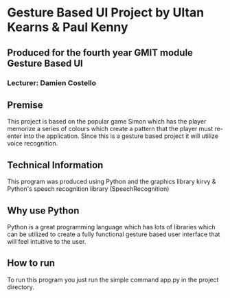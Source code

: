 # Gesture Based UI Project by Ultan Kearns & Paul Kenny
## Produced for the fourth year GMIT module Gesture Based UI
### Lecturer: Damien Costello

## Premise
This project is based on the popular game Simon which has the player memorize a series of colours which create a pattern that the player
must re-enter into the application.  Since this is a gesture based project it will utilize voice recognition.

## Technical Information
This program was produced using Python and the graphics library kirvy & Python's speech recognition library (SpeechRecognition)

## Why use Python
Python is a great programming language which has lots of libraries which can be utilized to create a fully functional gesture based
user interface that will feel intuitive to the user.

## How to run
To run this program you just run the simple command app.py in the project directory.
